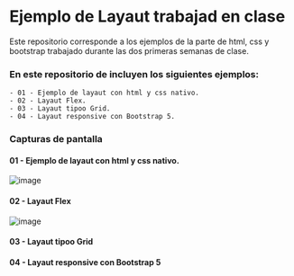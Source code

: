 # Ejemplo de Layaut trabajad en clase

Este repositorio corresponde a los ejemplos de la parte de html, css y bootstrap trabajado durante las dos primeras semanas de clase.

### En este repositorio de incluyen los siguientes ejemplos:

```
- 01 - Ejemplo de layaut con html y css nativo.
- 02 - Layaut Flex.
- 03 - Layaut tipoo Grid.
- 04 - Layaut responsive con Bootstrap 5.
```

### Capturas de pantalla

#### 01 - Ejemplo de layaut con html y css nativo.
![image](https://user-images.githubusercontent.com/16636086/119154043-15c13400-ba52-11eb-86b2-8502ca6ef842.png)

#### 02 - Layaut Flex
![image](https://user-images.githubusercontent.com/16636086/119155107-1dcda380-ba53-11eb-88bc-ce0e5efcea2b.png)

#### 03 - Layaut tipoo Grid

#### 04 - Layaut responsive con Bootstrap 5
